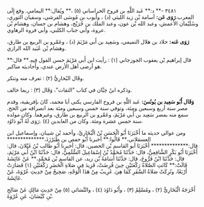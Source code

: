٣٤٨١ -** د:** عَبد اللَّهِ بن فروخ الخراساني (٥) ،** ويُقال:** اليمامي. وقع إِلَى المغرب.**رَوَى عَن:** أسامة بْن زيد الليثي (د) ، وأيوب بن مُوسَى القرشي، وسفيان الثوري، وسُلَيْمان الأعمش، وعبد الله بْن عون، وعبد الملك بن جُرَيْج، وهشام بن حسان، وهشام بْن عروة، وأبي جناب الكلبي، وأبي فروة الرهاوي.

**رَوَى عَنه:** خلاد بن هلال التميمي، وسَعِيد بن أَبي مَرْيَمَ (د) ، وعَمْرو بن الربيع بن طارق، وهشام بْن عُبَيد الله الرازي.

قال إبراهيم بْن يعقوب الجوزجاني (١) : رأيت ابن أَبي مَرْيَمَ حسن القول فِيهِ.** قال:** هو أرضى أهل الأرض عندي، وأحاديثه مناكير.

وقَال البُخارِيُّ (٢) : تعرف منه وتنكر.

وذكره ابنُ حِبَّان في كتاب "الثقات"، وَقَال (٣) : ربما خالف.

**وَقَال أَبُو سَعِيد بن يُونُسَ:** عَبد اللَّهِ بن فروخ الفارسي يكنى أبا محمد، كَانَ بإفريقية، وقدم مصر سنة أربع وسبعين ومئة، وتوفي سنة خمس وسبعين ومئة بعد انصرافه من الحج. سمع منه بمصر سَعِيد بن أَبي مَرْيَمَ، وعَمْرو بن الربيع بن طارق، وغيرهما. وكان مولده سنة خمس عشرة ومئة. وكان من العابدين (٤) .رَوَى لَهُ أَبُو دَاوُد.

ومن عوالي حديثه ما أَخْبَرَنَا أَبُو الْحَسَنِ بْنُ الْبُخَارِيِّ، وأحمد بْن شيبان، وإسماعيل ابن العسقلاني،** قَالُوا:** أخبرنا أَبُو حفص بن طَبَرْزَذَ،************** قال:************** أَخْبَرَنَا أبو القاسم بْن الحصين، قال: أخبرنا أَبُو طالب بْنُ غَيْلانَ، قال: أَخْبَرَنَا أَبُو بَكْرٍ الشَّافِعِيُّ، قال: حَدَّثَنَا مُحَمَّدُ بْنُ إِسْمَاعِيلَ السُّلَمِيُّ، قال: حَدَّثَنَا ابْنُ أَبي مَرْيَمَ، قال: حَدَّثَنَا ابْنُ فَرُّوخَ، قال: حَدَّثَنَا أُسَامَةُ بْن زيد، عن القاسم بْن مُحَمَّدٍ،** عَنْ عَائِشَةَ قَالَتْ:** كَانَتِ الصَّلاةُ رَكْعَتَيْنِ حِينَ فُرِضَتْ، فَزِيدَ فِي صَلاةِ الْحَضَرِ رَكْعَتَيْنِ (١) فَصَارَتْ أَرْبَعًا، وتُرِكَتْ صَلاةُ السَّفَرِ كَمَا هِيَ. غَرِيبٌ مِنْ هَذَا الْوَجْهِ، صَحِيحٌ مِنْ حَدِيثِ عُرْوَةَ، عَنْ عَائِشَةَ.

أَخْرَجَهُ الْبُخَارِيُّ (٢) ، ومُسْلِمٌ (٣) ، وأَبُو دَاوُدَ (٤) ، والنَّسَائي (٥) مِنْ حَدِيثِ مَالِكٍ عَنْ صَالِحِ بْنِ كَيْسَانَ، عَنِ عُرْوَةَ.